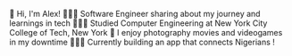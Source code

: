 👋 Hi, I'm Alex!
👩🏻‍💻 Software Engineer sharing about my journey and learnings in tech
👩🏻‍🎓 Studied Computer Engineering at New York City College of Tech, New York
🎨 I enjoy photography movies and videogames in my downtime
🧑🏾‍💻 Currently building an app that connects Nigerians !
